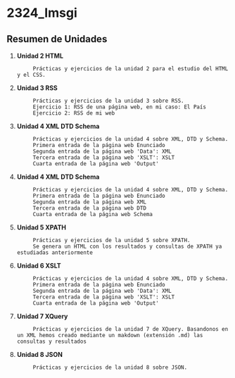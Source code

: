 # 2324_lmsgi
## Resumen de Unidades
1. **Unidad 2 HTML**
   ```
    	Prácticas y ejercicios de la unidad 2 para el estudio del HTML y el CSS.
   ```
2. **Unidad 3 RSS**
   ```
    	Prácticas y ejercicios de la unidad 3 sobre RSS.
        Ejercicio 1: RSS de una página web, en mi caso: El País
        Ejercicio 2: RSS de mi web
   ```
3. **Unidad 4 XML DTD Schema**
   ```
    	Prácticas y ejercicios de la unidad 4 sobre XML, DTD y Schema.
        Primera entrada de la página web Enunciado
        Segunda entrada de la página web 'Data': XML
        Tercera entrada de la página web 'XSLT': XSLT
        Cuarta entrada de la página web 'Output'
   ```
4. **Unidad 4 XML DTD Schema**
   ```
    	Prácticas y ejercicios de la unidad 4 sobre XML, DTD y Schema.
        Primera entrada de la página web Enunciado
        Segunda entrada de la página web XML
        Tercera entrada de la página web DTD
        Cuarta entrada de la página web Schema
   ```
5. **Unidad 5 XPATH**
   ```
    	Prácticas y ejercicios de la unidad 5 sobre XPATH.
        Se genera un HTML con los resultados y consultas de XPATH ya estudiadas anteriormente
   ```
6. **Unidad 6 XSLT**
   ```
    	Prácticas y ejercicios de la unidad 4 sobre XML, DTD y Schema.
        Primera entrada de la página web Enunciado
        Segunda entrada de la página web 'Data': XML
        Tercera entrada de la página web 'XSLT': XSLT
        Cuarta entrada de la página web 'Output'
   ```
7. **Unidad 7 XQuery**
   ```
    	Prácticas y ejercicios de la unidad 7 de XQuery. Basandonos en un XML hemos creado mediante un makdown (extensión .md) las consultas y resultados 
   ```
8. **Unidad 8 JSON**
   ```
    	Prácticas y ejercicios de la unidad 8 sobre JSON. 
   ```
